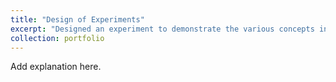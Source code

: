 ```yaml
---
title: "Design of Experiments"
excerpt: "Designed an experiment to demonstrate the various concepts involved in fair Experimentation<br/><img src='/images/500x300.png'>"
collection: portfolio
---
```


Add explanation here.